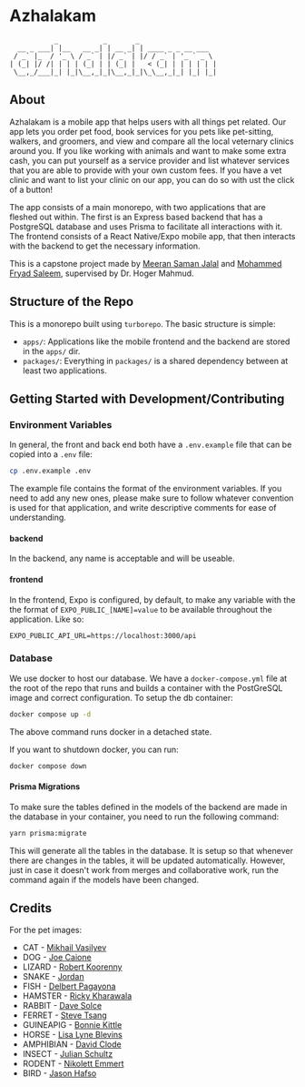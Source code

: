 # Azhalakam

```
           _           _       _
  __ _ ___| |__   __ _| | __ _| | ____ _ _ __ ___
 / _` |_  / '_ \ / _` | |/ _` | |/ / _` | '_ ` _ \
| (_| |/ /| | | | (_| | | (_| |   < (_| | | | | | |
 \__,_/___|_| |_|\__,_|_|\__,_|_|\_\__,_|_| |_| |_|

```

## About

Azhalakam is a mobile app that helps users with all things pet related. Our app lets you order pet food, book services for you pets like pet-sitting, walkers, and groomers, and view and compare all the local veternary clinics around you. If you like working with animals and want to make some extra cash, you can put yourself as a service provider and list whatever services that you are able to provide with your own custom fees. If you have a vet clinic and want to list your clinic on our app, you can do so with ust the click of a button!

The app consists of a main monorepo, with two applications that are fleshed out within. The first is an Express based backend that has a PostgreSQL database and uses Prisma to facilitate all interactions with it. The frontend consists of a React Native/Expo mobile app, that then interacts with the backend to get the necessary information.

This is a capstone project made by [Meeran Saman Jalal](https://github.com/Meeran-Tofiq) and [Mohammed Fryad Saleem](https://github.com/MohammedF02), supervised by Dr. Hoger Mahmud.

## Structure of the Repo

This is a monorepo built using `turborepo`. The basic structure is simple:

-   `apps/`: Applications like the mobile frontend and the backend are stored in the `apps/` dir.
-   `packages/`: Everything in `packages/` is a shared dependency between at least two applications.

## Getting Started with Development/Contributing

### Environment Variables

In general, the front and back end both have a `.env.example` file that can be copied into a `.env` file:

```sh
cp .env.example .env
```

The example file contains the format of the environment variables. If you need to add any new ones, please make sure to follow whatever convention is used for that application, and write descriptive comments for ease of understanding.

#### backend

In the backend, any name is acceptable and will be useable.

#### frontend

In the frontend, Expo is configured, by default, to make any variable with the the format of `EXPO_PUBLIC_[NAME]=value` to be available throughout the application. Like so:

```
EXPO_PUBLIC_API_URL=https://localhost:3000/api
```

### Database

We use docker to host our database. We have a `docker-compose.yml` file at the root of the repo that runs and builds a container with the PostGreSQL image and correct configuration. To setup the db container:

```sh
docker compose up -d
```

The above command runs docker in a detached state.

If you want to shutdown docker, you can run:

```sh
docker compose down
```

#### Prisma Migrations

To make sure the tables defined in the models of the backend are made in the database in your container, you need to run the following command:

```sh
yarn prisma:migrate
```

This will generate all the tables in the database. It is setup so that whenever there are changes in the tables, it will be updated automatically. However, just in case it doesn't work from merges and collaborative work, run the command again if the models have been changed.

## Credits

For the pet images:

-   CAT - [Mikhail Vasilyev](https://unsplash.com/@miklevasilyev)
-   DOG - [Joe Caione](https://unsplash.com/@joeyc)
-   LIZARD - [Robert Koorenny](https://unsplash.com/@koorenny)
-   SNAKE - [Jordan](https://unsplash.com/@jordan_jelly)
-   FISH - [Delbert Pagayona](https://unsplash.com/@dpagayona)
-   HAMSTER - [Ricky Kharawala](https://unsplash.com/@sweetmangostudios)
-   RABBIT - [Dave Solce](https://unsplash.com/@dlsolce)
-   FERRET - [Steve Tsang](https://unsplash.com/@stevetsang)
-   GUINEAPIG - [Bonnie Kittle](https://unsplash.com/@bonniekdesign)
-   HORSE - [Lisa Lyne Blevins](https://unsplash.com/@lisablevins)
-   AMPHIBIAN - [David Clode](https://unsplash.com/@davidclode)
-   INSECT - [Julian Schultz](https://unsplash.com/@majorfluff)
-   RODENT - [Nikolett Emmert](https://unsplash.com/@niki_emmert)
-   BIRD - [Jason Hafso](https://unsplash.com/@jasonhafso)

